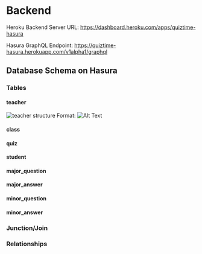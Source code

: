 # Backend

Heroku Backend Server URL: https://dashboard.heroku.com/apps/quiztime-hasura

Hasura GraphQL Endpoint: https://quiztime-hasura.herokuapp.com/v1alpha1/graphql

## Database Schema on Hasura

### Tables

#### teacher
![teacher structure](https://www.dropbox.com/s/g23kqvg8fz8hj30/Screenshot%202019-01-11%2012.28.26.png?dl=0)
Format: ![Alt Text](url)
#### class

#### quiz

#### student

#### major_question

#### major_answer

#### minor_question

#### minor_answer

### Junction/Join

### Relationships
